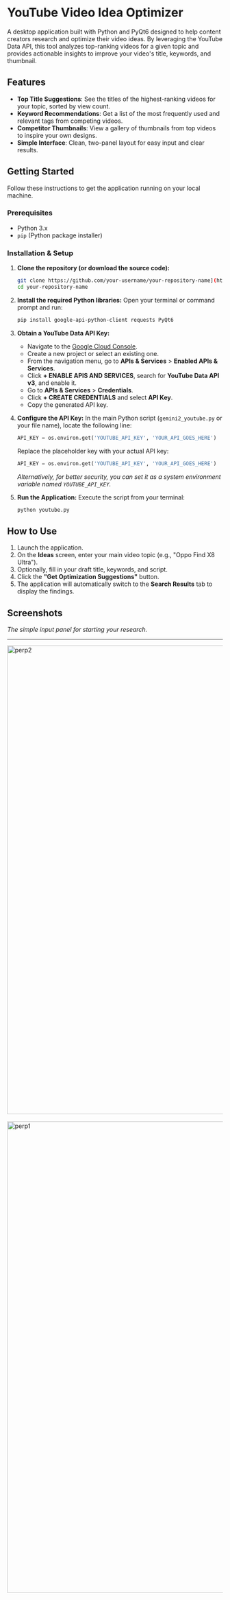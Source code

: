 # YouTube Video Idea Optimizer

A desktop application built with Python and PyQt6 designed to help content creators research and optimize their video ideas. By leveraging the YouTube Data API, this tool analyzes top-ranking videos for a given topic and provides actionable insights to improve your video's title, keywords, and thumbnail.

## Features

  - **Top Title Suggestions**: See the titles of the highest-ranking videos for your topic, sorted by view count.
  - **Keyword Recommendations**: Get a list of the most frequently used and relevant tags from competing videos.
  - **Competitor Thumbnails**: View a gallery of thumbnails from top videos to inspire your own designs.
  - **Simple Interface**: Clean, two-panel layout for easy input and clear results.

## Getting Started

Follow these instructions to get the application running on your local machine.

### Prerequisites

  - Python 3.x
  - `pip` (Python package installer)

### Installation & Setup

1.  **Clone the repository (or download the source code):**

    ```bash
    git clone https://github.com/your-username/your-repository-name](https://github.com/cliffr39/youtube_research.git
    cd your-repository-name
    ```

2.  **Install the required Python libraries:**
    Open your terminal or command prompt and run:

    ```bash
    pip install google-api-python-client requests PyQt6
    ```

3.  **Obtain a YouTube Data API Key:**

      - Navigate to the [Google Cloud Console](https://console.cloud.google.com/).
      - Create a new project or select an existing one.
      - From the navigation menu, go to **APIs & Services** \> **Enabled APIs & Services**.
      - Click **+ ENABLE APIS AND SERVICES**, search for **YouTube Data API v3**, and enable it.
      - Go to **APIs & Services** \> **Credentials**.
      - Click **+ CREATE CREDENTIALS** and select **API Key**.
      - Copy the generated API key.

4.  **Configure the API Key:**
    In the main Python script (`gemini2_youtube.py` or your file name), locate the following line:

    ```python
    API_KEY = os.environ.get('YOUTUBE_API_KEY', 'YOUR_API_GOES_HERE')
    ```

    Replace the placeholder key with your actual API key:

    ```python
    API_KEY = os.environ.get('YOUTUBE_API_KEY', 'YOUR_API_GOES_HERE')
    ```

    *Alternatively, for better security, you can set it as a system environment variable named `YOUTUBE_API_KEY`.*

5.  **Run the Application:**
    Execute the script from your terminal:

    ```bash
    python youtube.py
    ```

## How to Use

1.  Launch the application.
2.  On the **Ideas** screen, enter your main video topic (e.g., "Oppo Find X8 Ultra").
3.  Optionally, fill in your draft title, keywords, and script.
4.  Click the **"Get Optimization Suggestions"** button.
5.  The application will automatically switch to the **Search Results** tab to display the findings.

## Screenshots

*The simple input panel for starting your research.*

-----

<img width="1093" alt="perp2" src="https://github.com/user-attachments/assets/46f31b86-7e10-4866-a83f-53dd8511ed1b" /><br><br>
<img width="1099" alt="perp1" src="https://github.com/user-attachments/assets/d28fc4bc-1e94-4151-b207-49b96c505bd3" />

